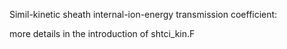 Simil-kinetic sheath internal-ion-energy transmission coefficient:

more details in the introduction of shtci_kin.F
